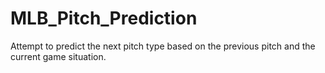 # MLB_Pitch_Prediction

Attempt to predict the next pitch type based on the previous pitch and the current game situation.
